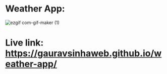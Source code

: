 # Weather App:

![ezgif com-gif-maker (1)](https://user-images.githubusercontent.com/75125943/104107369-91131c00-52e1-11eb-8d62-1664022d446c.gif)

# Live link: https://gauravsinhaweb.github.io/weather-app/


